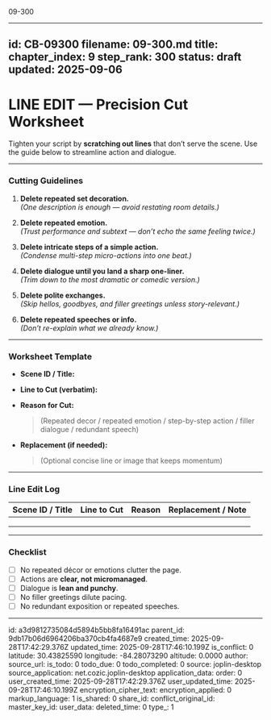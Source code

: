 09-300

---
id: CB-09300
filename: 09-300.md
title: 
chapter_index: 9
step_rank: 300
status: draft
updated: 2025-09-06
---

# LINE EDIT — Precision Cut Worksheet

Tighten your script by **scratching out lines** that don’t serve the scene. Use the guide below to streamline action and dialogue.

---

### **Cutting Guidelines**
1. **Delete repeated set decoration.**  
   *(One description is enough — avoid restating room details.)*  

2. **Delete repeated emotion.**  
   *(Trust performance and subtext — don’t echo the same feeling twice.)*  

3. **Delete intricate steps of a simple action.**  
   *(Condense multi-step micro-actions into one beat.)*  

4. **Delete dialogue until you land a sharp one-liner.**  
   *(Trim down to the most dramatic or comedic version.)*  

5. **Delete polite exchanges.**  
   *(Skip hellos, goodbyes, and filler greetings unless story-relevant.)*  

6. **Delete repeated speeches or info.**  
   *(Don’t re-explain what we already know.)*  

---

### **Worksheet Template**
- **Scene ID / Title:**  
  > 

- **Line to Cut (verbatim):**  
  > 

- **Reason for Cut:**  
  > (Repeated decor / repeated emotion / step-by-step action / filler dialogue / redundant speech)

- **Replacement (if needed):**  
  > (Optional concise line or image that keeps momentum)

---

### **Line Edit Log**
| Scene ID / Title | Line to Cut | Reason | Replacement / Note |
|------------------|-------------|--------|---------------------|
|                  |             |        |                     |
|                  |             |        |                     |
|                  |             |        |                     |

---

### **Checklist**
- [ ] No repeated décor or emotions clutter the page.  
- [ ] Actions are **clear, not micromanaged**.  
- [ ] Dialogue is **lean and punchy**.  
- [ ] No filler greetings dilute pacing.  
- [ ] No redundant exposition or repeated speeches.  

---


id: a3d9812735084d5894b5bb8fa16491ac
parent_id: 9db17b06d6964206ba370cb4fa4687e9
created_time: 2025-09-28T17:42:29.376Z
updated_time: 2025-09-28T17:46:10.199Z
is_conflict: 0
latitude: 30.43825590
longitude: -84.28073290
altitude: 0.0000
author: 
source_url: 
is_todo: 0
todo_due: 0
todo_completed: 0
source: joplin-desktop
source_application: net.cozic.joplin-desktop
application_data: 
order: 0
user_created_time: 2025-09-28T17:42:29.376Z
user_updated_time: 2025-09-28T17:46:10.199Z
encryption_cipher_text: 
encryption_applied: 0
markup_language: 1
is_shared: 0
share_id: 
conflict_original_id: 
master_key_id: 
user_data: 
deleted_time: 0
type_: 1